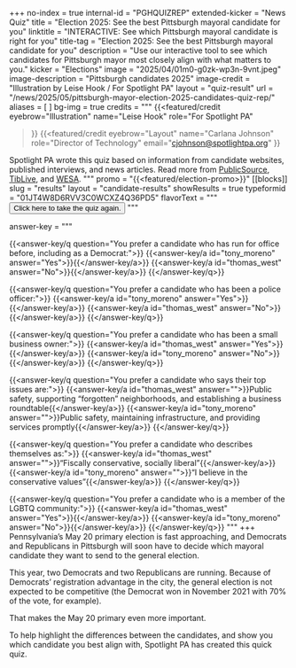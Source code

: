 +++
no-index = true
internal-id = "PGHQUIZREP"
extended-kicker = "News Quiz"
title = "Election 2025: See the best Pittsburgh mayoral candidate for you"
linktitle = "INTERACTIVE: See which Pittsburgh mayoral candidate is right for you"
title-tag = "Election 2025: See the best Pittsburgh mayoral candidate for you"
description = "Use our interactive tool to see which candidates for Pittsburgh mayor most closely align with what matters to you."
kicker = "Elections"
image = "2025/04/01m0-g0zk-wp3n-9vnt.jpeg"
image-description = "Pittsburgh candidates 2025"
image-credit = "Illustration by Leise Hook / For Spotlight PA"
layout = "quiz-result"
url = "/news/2025/05/pittsburgh-mayor-election-2025-candidates-quiz-rep/"
aliases = [
]
bg-img = true
credits = """
  {{<featured/credit
    eyebrow="Illustration"
    name="Leise Hook"
    role="For Spotlight PA"
  >}}
  {{<featured/credit
      eyebrow="Layout"
      name="Carlana Johnson"
      role="Director of Technology"
      email="cjohnson@spotlightpa.org"
  >}}

  <span class="spl-links-navy">Spotlight PA wrote this quiz based on information from candidate websites, published interviews, and news articles. Read more from [PublicSource](https://www.publicsource.org/pittsburgh-mayoral-primary-2025-candidate-highlights-achievements-endorsements-democrat-republican/), [TibLive](https://triblive.com/local/plan-for-pittsburgh-gainey-oconnor-detail-their-visions-ahead-of-primary/), and [WESA](https://www.wesa.fm/tags/election-2025).</span>
  """
promo = "{{<featured/election-promo>}}"
[[blocks]]
slug = "results"
layout = "candidate-results"
showResults = true
typeformid = "01JT4W8D6RVV3C0WCXZ4Q36PD5"
flavorText = """
<button onclick="document.querySelector('button[data-tf-popup]').click()" class="text-lg underline underline-offset-2">Click here to take the quiz again.</button>
"""

answer-key = """

{{<answer-key/q question="You prefer a candidate who has run for office before, including as a Democrat:">}}
  {{<answer-key/a id="tony_moreno" answer="Yes">}}{{</answer-key/a>}}
  {{<answer-key/a id="thomas_west" answer="No">}}{{</answer-key/a>}}
{{</answer-key/q>}}

{{<answer-key/q question="You prefer a candidate who has been a police officer:">}}
  {{<answer-key/a id="tony_moreno" answer="Yes">}}{{</answer-key/a>}}
  {{<answer-key/a id="thomas_west" answer="No">}}{{</answer-key/a>}}
{{</answer-key/q>}}

{{<answer-key/q question="You prefer a candidate who has been a small business owner:">}}
  {{<answer-key/a id="thomas_west" answer="Yes">}}{{</answer-key/a>}}
  {{<answer-key/a id="tony_moreno" answer="No">}}{{</answer-key/a>}}
{{</answer-key/q>}}

{{<answer-key/q question="You prefer a candidate who says their top issues are:">}}
  {{<answer-key/a id="thomas_west" answer="">}}Public safety, supporting “forgotten” neighborhoods, and establishing a business roundtable{{</answer-key/a>}}
  {{<answer-key/a id="tony_moreno" answer="">}}Public safety, maintaining infrastructure, and providing services promptly{{</answer-key/a>}}
{{</answer-key/q>}}

{{<answer-key/q question="You prefer a candidate who describes themselves as:">}}
  {{<answer-key/a id="thomas_west" answer="">}}“Fiscally conservative, socially liberal”{{</answer-key/a>}}
  {{<answer-key/a id="tony_moreno" answer="">}}“I believe in the conservative values”{{</answer-key/a>}}
{{</answer-key/q>}}

{{<answer-key/q question="You prefer a candidate who is a member of the LGBTQ community:">}}
  {{<answer-key/a id="thomas_west" answer="Yes">}}{{</answer-key/a>}}
  {{<answer-key/a id="tony_moreno" answer="No">}}{{</answer-key/a>}}
{{</answer-key/q>}}
"""
+++
Pennsylvania’s May 20 primary election is fast approaching, and Democrats and Republicans in Pittsburgh will soon have to decide which mayoral candidate they want to send to the general election.

This year, two Democrats and two Republicans are running. Because of Democrats’ registration advantage in the city, the general election is not expected to be competitive (the Democrat won in November 2021 with 70% of the vote, for example).

That makes the May 20 primary even more important.

To help highlight the differences between the candidates, and show you which candidate you best align with, Spotlight PA has created this quick quiz.
